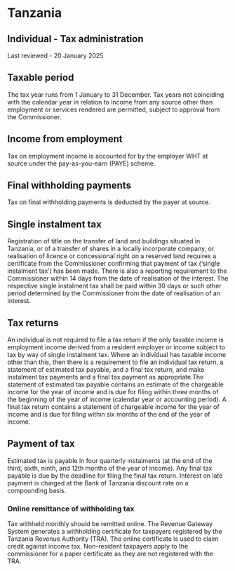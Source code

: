 # Tanzania
## Individual - Tax administration
Last reviewed - 20 January 2025
## Taxable period
The tax year runs from 1 January to 31 December. Tax years not coinciding with the calendar year in relation to income from any source other than employment or services rendered are permitted, subject to approval from the Commissioner.
## Income from employment
Tax on employment income is accounted for by the employer WHT at source under the pay-as-you-earn (PAYE) scheme.
## Final withholding payments
Tax on final withholding payments is deducted by the payer at source.
## Single instalment tax
Registration of title on the transfer of land and buildings situated in Tanzania, or of a transfer of shares in a locally incorporate company, or realisation of licence or concessional right on a reserved land requires a certificate from the Commissioner confirming that payment of tax (‘single instalment tax’) has been made.
There is also a reporting requirement to the Commissioner within 14 days from the date of realisation of the interest. The respective single instalment tax shall be paid within 30 days or such other period determined by the Commissioner from the date of realisation of an interest.
## Tax returns
An individual is not required to file a tax return if the only taxable income is employment income derived from a resident employer or income subject to tax by way of single instalment tax. Where an individual has taxable income other than this, then there is a requirement to file an individual tax return, a statement of estimated tax payable, and a final tax return, and make instalment tax payments and a final tax payment as appropriate.The statement of estimated tax payable contains an estimate of the chargeable income for the year of income and is due for filing within three months of the beginning of the year of income (calendar year or accounting period).
A final tax return contains a statement of chargeable income for the year of income and is due for filing within six months of the end of the year of income.
## Payment of tax
Estimated tax is payable in four quarterly instalments (at the end of the third, sixth, ninth, and 12th months of the year of income). Any final tax payable is due by the deadline for filing the final tax return.
Interest on late payment is charged at the Bank of Tanzania discount rate on a compounding basis.
### Online remittance of withholding tax
Tax withheld monthly should be remitted online. The Revenue Gateway System generates a withholding certificate for taxpayers registered by the Tanzania Revenue Authority (TRA). The online certificate is used to claim credit against income tax. Non-resident taxpayers apply to the commissioner for a paper certificate as they are not registered with the TRA.
